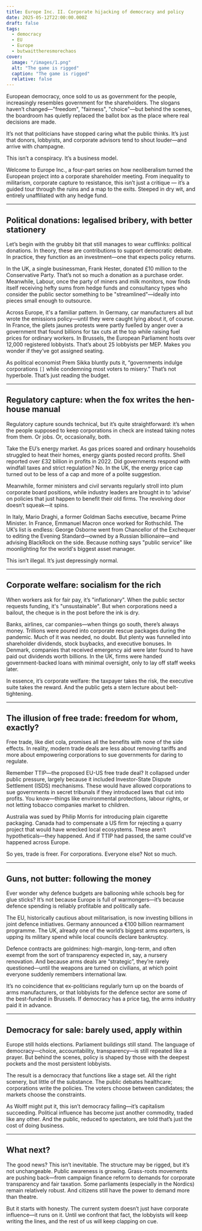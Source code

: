 ```yaml
---
title: Europe Inc. II. Corporate hijacking of democracy and policy
date: 2025-05-12T22:00:00.000Z
draft: false
tags:
  - democracy
  - EU
  - Europe
  - butwaittheresmorechaos
cover:
  image: "/images/1.png"
  alt: "The game is rigged" 
  caption: "The game is rigged"
  relative: false 
---
```


European democracy, once sold to us as government for the people, increasingly resembles government for the shareholders. The slogans haven’t changed—"freedom", "fairness", "choice"—but behind the scenes, the boardroom has quietly replaced the ballot box as the place where real decisions are made.

It’s not that politicians have stopped caring what the public thinks. It’s just that donors, lobbyists, and corporate advisors tend to shout louder—and arrive with champagne.

This isn’t a conspiracy. It’s a business model.

Welcome to Europe Inc., a four-part series on how neoliberalism turned the European project into a corporate shareholder meeting. From inequality to militarism, corporate capture to resistance, this isn’t just a critique — it’s a guided tour through the ruins and a map to the exits. Steeped in dry wit, and entirely unaffiliated with any hedge fund.

***

## Political donations: legalised bribery, with better stationery

Let’s begin with the grubby bit that still manages to wear cufflinks: political donations. In theory, these are contributions to support democratic debate. In practice, they function as an investment—one that expects policy returns.

In the UK, a single businessman, Frank Hester, donated £10 million to the Conservative Party. That’s not so much a donation as a purchase order. Meanwhile, Labour, once the party of miners and milk monitors, now finds itself receiving hefty sums from hedge funds and consultancy types who consider the public sector something to be "streamlined"—ideally into pieces small enough to outsource.

Across Europe, it's a familiar pattern. In Germany, car manufacturers all but wrote the emissions policy—until they were caught lying about it, of course. In France, the gilets jaunes protests were partly fuelled by anger over a government that found billions for tax cuts at the top while raising fuel prices for ordinary workers. In Brussels, the European Parliament hosts over 12,000 registered lobbyists. That’s about 25 lobbyists per MEP. Makes you wonder if they’ve got assigned seating.

As political economist Prem Sikka bluntly puts it, “governments indulge corporations `[]` while condemning most voters to misery.” That’s not hyperbole. That’s just reading the budget.

***

## Regulatory capture: when the fox writes the hen-house manual

Regulatory capture sounds technical, but it’s quite straightforward: it’s when the people supposed to keep corporations in check are instead taking notes from them. Or jobs. Or, occasionally, both.

Take the EU’s energy market. As gas prices soared and ordinary households struggled to heat their homes, energy giants posted record profits. Shell reported over £32 billion in profits in 2022. Did governments respond with windfall taxes and strict regulation? No. In the UK, the energy price cap turned out to be less of a cap and more of a polite suggestion.

Meanwhile, former ministers and civil servants regularly stroll into plum corporate board positions, while industry leaders are brought in to ‘advise’ on policies that just happen to benefit their old firms. The revolving door doesn’t squeak—it spins.

In Italy, Mario Draghi, a former Goldman Sachs executive, became Prime Minister. In France, Emmanuel Macron once worked for Rothschild. The UK’s list is endless: George Osborne went from Chancellor of the Exchequer to editing the Evening Standard—owned by a Russian billionaire—and advising BlackRock on the side. Because nothing says "public service" like moonlighting for the world's biggest asset manager.

This isn’t illegal. It’s just depressingly normal.

***

## Corporate welfare: socialism for the rich

When workers ask for fair pay, it’s "inflationary". When the public sector requests funding, it's "unsustainable". But when corporations need a bailout, the cheque is in the post before the ink is dry.

Banks, airlines, car companies—when things go south, there’s always money. Trillions were poured into corporate rescue packages during the pandemic. Much of it was needed, no doubt. But plenty was funnelled into shareholder dividends, stock buybacks, and executive bonuses. In Denmark, companies that received emergency aid were later found to have paid out dividends worth billions. In the UK, firms were handed government-backed loans with minimal oversight, only to lay off staff weeks later.

In essence, it’s corporate welfare: the taxpayer takes the risk, the executive suite takes the reward. And the public gets a stern lecture about belt-tightening.

***

## The illusion of free trade: freedom for whom, exactly?

Free trade, like diet cola, promises all the benefits with none of the side effects. In reality, modern trade deals are less about removing tariffs and more about empowering corporations to sue governments for daring to regulate.

Remember TTIP—the proposed EU-US free trade deal? It collapsed under public pressure, largely because it included Investor-State Dispute Settlement (ISDS) mechanisms. These would have allowed corporations to sue governments in secret tribunals if they introduced laws that cut into profits. You know—things like environmental protections, labour rights, or not letting tobacco companies market to children.

Australia was sued by Philip Morris for introducing plain cigarette packaging. Canada had to compensate a US firm for rejecting a quarry project that would have wrecked local ecosystems. These aren’t hypotheticals—they happened. And if TTIP had passed, the same could’ve happened across Europe.

So yes, trade is freer. For corporations. Everyone else? Not so much.

***

## Guns, not butter: following the money

Ever wonder why defence budgets are ballooning while schools beg for glue sticks? It’s not because Europe is full of warmongers—it’s because defence spending is reliably profitable and politically safe.

The EU, historically cautious about militarisation, is now investing billions in joint defence initiatives. Germany announced a €100 billion rearmament programme. The UK, already one of the world’s biggest arms exporters, is upping its military spend while local councils declare bankruptcy.

Defence contracts are goldmines: high-margin, long-term, and often exempt from the sort of transparency expected in, say, a nursery renovation. And because arms deals are “strategic”, they’re rarely questioned—until the weapons are turned on civilians, at which point everyone suddenly remembers international law.

It’s no coincidence that ex-politicians regularly turn up on the boards of arms manufacturers, or that lobbyists for the defence sector are some of the best-funded in Brussels. If democracy has a price tag, the arms industry paid it in advance.

***

## Democracy for sale: barely used, apply within

Europe still holds elections. Parliament buildings still stand. The language of democracy—choice, accountability, transparency—is still repeated like a prayer. But behind the scenes, policy is shaped by those with the deepest pockets and the most persistent lobbyists.

The result is a democracy that functions like a stage set. All the right scenery, but little of the substance. The public debates healthcare; corporations write the policies. The voters choose between candidates; the markets choose the constraints.

As Wolff might put it, this isn’t democracy failing—it’s capitalism succeeding. Political influence has become just another commodity, traded like any other. And the public, reduced to spectators, are told that’s just the cost of doing business.

***

## What next?

The good news? This isn’t inevitable. The structure may be rigged, but it’s not unchangeable. Public awareness is growing. Grass-roots movements are pushing back—from campaign finance reform to demands for corporate transparency and fair taxation. Some parliaments (especially in the Nordics) remain relatively robust. And citizens still have the power to demand more than theatre.

But it starts with honesty. The current system doesn’t just have corporate influence—it runs on it. Until we confront that fact, the lobbyists will keep writing the lines, and the rest of us will keep clapping on cue.
